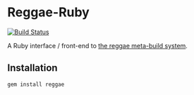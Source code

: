 Reggae-Ruby
=============
[![Build Status](https://travis-ci.org/atilaneves/reggae-ruby.png?branch=master)](https://travis-ci.org/atilaneves/reggae-ruby)


A Ruby interface / front-end to [the reggae meta-build system](https://github.org/atilaneves/reggae).


Installation
------------

    gem install reggae
